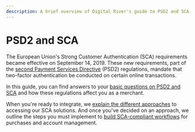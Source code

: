 ```yaml
---
description: A brief overview of Digital River's guide to PSD2 and SCA.
---
```


# PSD2 and SCA

The European Union's Strong Customer Authentication (SCA) requirements became effective on September 14, 2019. These new requirements, part of the [second Payment Services Directive](https://ec.europa.eu/info/law/payment-services-psd-2-directive-eu-2015-2366\_en) (PSD2) regulations, mandate that two-factor authentication be conducted on certain online transactions.

In this guide, you can find answers to your [basic questions on PSD2 and SCA](https://info.digitalriver.com/rs/348-QUY-258/images/Digital\_River\_Guide\_to\_PSD2\_Compliance\_2020.pdf) and how these regulations affect you as a merchant.

When you're ready to integrate, we [explain the different approaches](how-to-ensure-sca-compliance.md) to accessing our SCA solutions. And once you've decided on an approach, we outline the steps you must implement to [build SCA-compliant workflows](../building-your-workflows.md) for purchases and account management.
